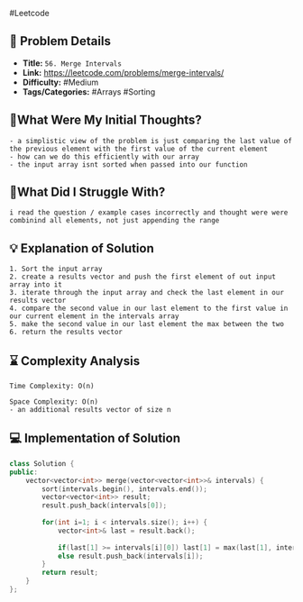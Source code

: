 #Leetcode 
## 📝 Problem Details

- **Title:** `56. Merge Intervals`
- **Link:** https://leetcode.com/problems/merge-intervals/
- **Difficulty:** #Medium 
- **Tags/Categories:** #Arrays #Sorting 

## 💭What Were My Initial Thoughts?

```
- a simplistic view of the problem is just comparing the last value of the previous element with the first value of the current element
- how can we do this efficiently with our array
- the input array isnt sorted when passed into our function
```

## 🤔What Did I Struggle With?

```
i read the question / example cases incorrectly and thought were were combinind all elements, not just appending the range
```

## 💡 Explanation of Solution

```
1. Sort the input array
2. create a results vector and push the first element of out input array into it
3. iterate through the input array and check the last element in our results vector
4. compare the second value in our last element to the first value in our current element in the intervals array
5. make the second value in our last element the max between the two
6. return the results vector
```

## ⌛ Complexity Analysis

```
Time Complexity: O(n)

Space Complexity: O(n)
- an additional results vector of size n

```

## 💻 Implementation of Solution

```cpp
class Solution {
public:
    vector<vector<int>> merge(vector<vector<int>>& intervals) {
        sort(intervals.begin(), intervals.end());
        vector<vector<int>> result;
        result.push_back(intervals[0]);
        
        for(int i=1; i < intervals.size(); i++) {
            vector<int>& last = result.back();
            
            if(last[1] >= intervals[i][0]) last[1] = max(last[1], intervals[i][1]);
            else result.push_back(intervals[i]);
        }
        return result;
    }
};
```
